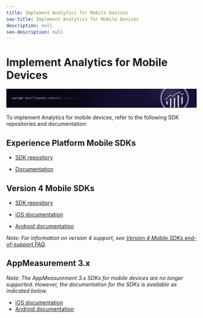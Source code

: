 ```yaml
---
title: Implement Analytics for Mobile Devices
seo-title: Implement Analytics for Mobile Devices
description: null
seo-description: null
---
```


# Implement Analytics for Mobile Devices

![Banner](../../assets/doc_banner_implement.png)

To implement Analytics for mobile devices, refer to the following SDK repositories and documentation:

## Experience Platform Mobile SDKs

* [SDK repository](https://github.com/Adobe-Marketing-Cloud/aep-sdks-documentation/blob/master/resources/frequently-asked-questions/current-sdk-versions.md)

* [Documentation](https://aep-sdks.gitbook.io/docs/)

## Version 4 Mobile SDKs


* [SDK repository](https://github.com/Adobe-Marketing-Cloud/mobile-services/tree/master/sdks)

* [iOS documentation](https://docs.adobe.com/content/help/en/mobile-services/ios/overview.html)
* [Android documentation](https://docs.adobe.com/content/help/en/mobile-services/android/overview.html)

*Note: For information on version 4 support, see [Version 4 Mobile SDKs end-of-support FAQ](https://aep-sdks.gitbook.io/docs/version-4-sdk-end-of-support-faq).*

## AppMeasurement 3.x

*Note: The AppMeasurement 3.x SDKs for mobile devices are no longer supported. However, the  documentation for the SDKs is available as indicated below.*


* [iOS documentation](/assets/adobe_mobile_ios_3.x.pdf)
* [Android documentation](/assets/android_3.x.pdf)
